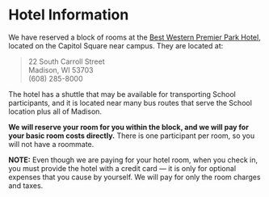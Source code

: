 Hotel Information
=================

We have reserved a block of rooms at the [Best Western Premier Park Hotel](http://parkhotelmadison.com/), located on the Capitol Square near campus. They are located at:

> 22 South Carroll Street<br> Madison, WI 53703<br> (608) 285-8000

The hotel has a shuttle that may be available for transporting School participants, and it is located near many bus routes that serve the School location plus all of Madison.

<span style="font-weight: bold; color: \#F60;">We will reserve your room for you within the block, and we will pay for your basic room costs directly.</span> There is one participant per room, so you will not have a roommate.

**NOTE:** Even though we are paying for your hotel room, when you check in, you must provide the hotel with a credit card — it is only for optional expenses that you cause by yourself. We will pay for only the room charges and taxes.

